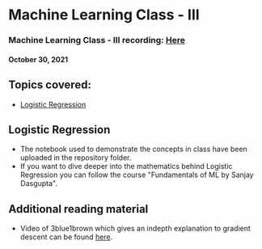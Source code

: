 # Machine Learning Class - III

### Machine Learning Class - III recording: [Here](https://bit.ly/MLClass3)

#### October 30, 2021

## Topics covered:

- [Logistic Regression](#logistic-regression)

## Logistic Regression

- The notebook used to demonstrate the concepts in class have been uploaded in the repository folder.
- If you want to dive deeper into the mathematics behind Logistic Regression you can follow the course "Fundamentals of ML by Sanjay Dasgupta".


## Additional reading material

- Video of 3blue1brown which gives an indepth explanation to gradient descent can be found [here](https://www.youtube.com/watch?v=IHZwWFHWa-w).
